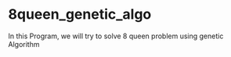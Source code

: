 # 8queen_genetic_algo
In this Program, we will try to solve 8 queen problem using genetic Algorithm 
